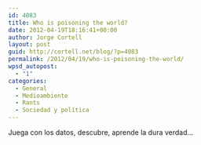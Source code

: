 ```yaml
---
id: 4083
title: Who is poisoning the world?
date: 2012-04-19T18:16:41+00:00
author: Jorge Cortell
layout: post
guid: http://cortell.net/blog/?p=4083
permalink: /2012/04/19/who-is-poisoning-the-world/
wpsd_autopost:
  - "1"
categories:
  - General
  - Medioambiente
  - Rants
  - Sociedad y polí­tica
---
```

Juega con los datos, descubre, aprende la dura verdad&#8230;</p>